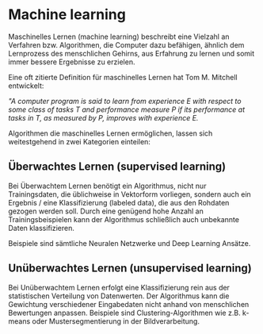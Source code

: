 # Machine learning

Maschinelles Lernen (machine learning) beschreibt eine Vielzahl an Verfahren bzw. Algorithmen, die Computer dazu befähigen, ähnlich dem Lernprozess des menschlichen Gehirns, aus Erfahrung zu lernen und somit immer bessere Ergebnisse zu erzielen.

Eine oft zitierte Definition für maschinelles Lernen hat Tom M. Mitchell entwickelt: 

_"A computer program is said to learn from experience E with respect to some class of tasks T and performance measure P if its performance at tasks in T, as measured by P, improves with experience E._

Algorithmen die maschinelles Lernen ermöglichen, lassen sich weitestgehend in zwei Kategorien einteilen: 

## Überwachtes Lernen (supervised learning)
Bei Überwachtem Lernen benötigt ein Algorithmus, nicht nur Trainingsdaten, die üblichweise in Vektorform vorliegen, sondern auch ein Ergebnis / eine Klassifizierung (labeled data), die aus den Rohdaten gezogen werden soll. 
Durch eine genügend hohe Anzahl an Trainingsbeispielen kann der Algorithmus schließlich auch unbekannte Daten klassifizieren.

Beispiele sind sämtliche Neuralen Netzwerke und Deep Learning Ansätze.


## Unüberwachtes Lernen (unsupervised learning)
Bei Unüberwachtem Lernen erfolgt eine Klassifizierung rein aus der statistischen Verteilung von Datenwerten. Der Algorithmus kann die Gewichtung verschiedener Eingabedaten nicht anhand von menschlichen Bewertungen anpassen.
Beispiele sind Clustering-Algorithmen wie z.B. k-means oder Mustersegmentierung in der Bildverarbeitung.

